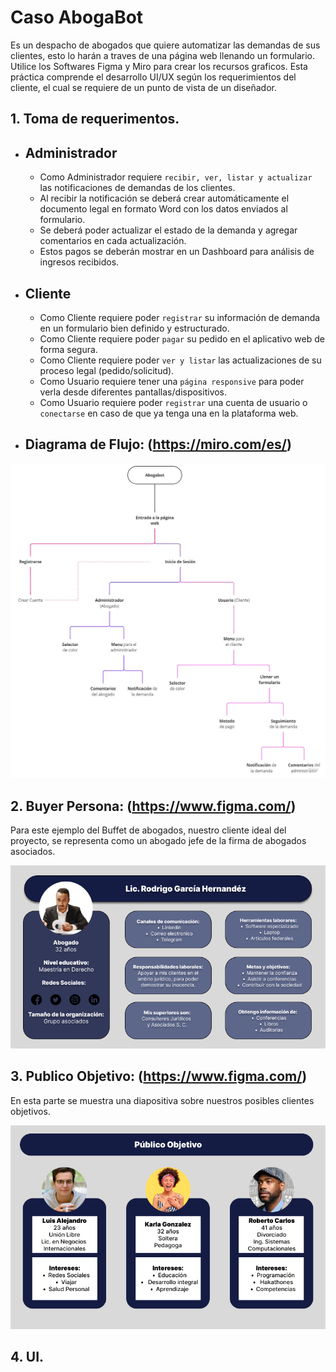 # Caso AbogaBot

Es un despacho de abogados que quiere automatizar las demandas de sus clientes, esto lo harán a traves de una página web llenando un formulario.
Utilice los Softwares Figma y Miro para crear los recursos graficos. Esta práctica comprende el desarrollo UI/UX según los requerimientos del cliente, el cual se requiere de un punto de vista de un diseñador.

## **1. Toma de requerimentos.**

* ## Administrador
     * Como Administrador requiere `recibir, ver, listar y actualizar` las notificaciones de demandas de los clientes.
     * Al recibir la notificación se deberá crear automáticamente el documento legal en formato Word con los datos enviados al formulario.
     * Se deberá poder actualizar el estado de la demanda y agregar comentarios en cada actualización.
     * Estos pagos se deberán mostrar en un Dashboard para análisis de ingresos recibidos.

* ## Cliente
    * Como Cliente requiere poder `registrar` su información de demanda en un formulario bien definido y estructurado.
    * Como Cliente requiere poder `pagar` su pedido en el aplicativo web de forma segura.
    * Como Cliente requiere poder `ver y listar` las actualizaciones de su proceso legal (pedido/solicitud).
    * Como Usuario requiere tener una `página responsive` para poder verla desde diferentes pantallas/dispositivos.
    * Como Usuario requiere poder `registrar` una cuenta de usuario o `conectarse` en caso de que ya tenga una en la plataforma web.

* ## Diagrama de Flujo: (https://miro.com/es/)

![diagrama_de_flujo](/img/Diagrama_Abogabot.jpg) 

## **2. Buyer Persona: (https://www.figma.com/)**

Para este ejemplo del Buffet de abogados, nuestro cliente ideal del proyecto, se representa como un abogado jefe de la firma de abogados asociados.

![buyer_persona](/img/Buyer_Persona.png) 

## **3. Publico Objetivo: (https://www.figma.com/)**

En esta parte se muestra una diapositiva sobre nuestros posibles clientes objetivos.

![publico_Obejetivo](/img/Publico_Objetivo.png) 

## **4. UI.**
